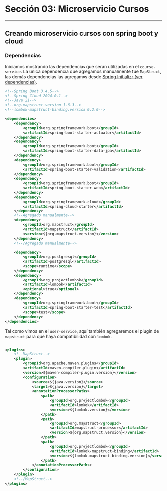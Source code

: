# Sección 03: Microservicio Cursos

---

## Creando microservicio cursos con spring boot y cloud

### Dependencias

Iniciamos mostrando las dependencias que serán utilizadas en el `course-service`. La única dependencia que agregamos
manualmente fue `MapStruct`, las demás dependencias las agregamos desde
[Spring Initializr (ver dependencias)](https://start.spring.io/#!type=maven-project&language=java&platformVersion=3.4.5&packaging=jar&jvmVersion=21&groupId=dev.magadiflo&artifactId=course-service&name=course-service&description=Demo%20project%20for%20Spring%20Boot&packageName=dev.magadiflo.course.app&dependencies=actuator,web,validation,data-jpa,lombok,postgresql,cloud-starter).

````xml
<!--Spring Boot 3.4.5-->
<!--Spring Cloud 2024.0.1-->
<!--Java 21-->
<!--org.mapstruct.version 1.6.3-->
<!--lombok-mapstruct-binding.version 0.2.0-->

<dependencies>
    <dependency>
        <groupId>org.springframework.boot</groupId>
        <artifactId>spring-boot-starter-actuator</artifactId>
    </dependency>
    <dependency>
        <groupId>org.springframework.boot</groupId>
        <artifactId>spring-boot-starter-data-jpa</artifactId>
    </dependency>
    <dependency>
        <groupId>org.springframework.boot</groupId>
        <artifactId>spring-boot-starter-validation</artifactId>
    </dependency>
    <dependency>
        <groupId>org.springframework.boot</groupId>
        <artifactId>spring-boot-starter-web</artifactId>
    </dependency>
    <dependency>
        <groupId>org.springframework.cloud</groupId>
        <artifactId>spring-cloud-starter</artifactId>
    </dependency>
    <!--Agregado manualmente-->
    <dependency>
        <groupId>org.mapstruct</groupId>
        <artifactId>mapstruct</artifactId>
        <version>${org.mapstruct.version}</version>
    </dependency>
    <!--/Agregado manualmente-->

    <dependency>
        <groupId>org.postgresql</groupId>
        <artifactId>postgresql</artifactId>
        <scope>runtime</scope>
    </dependency>
    <dependency>
        <groupId>org.projectlombok</groupId>
        <artifactId>lombok</artifactId>
        <optional>true</optional>
    </dependency>
    <dependency>
        <groupId>org.springframework.boot</groupId>
        <artifactId>spring-boot-starter-test</artifactId>
        <scope>test</scope>
    </dependency>
</dependencies>
````

Tal como vimos en el `user-service`, aquí también agregaremos el plugin de `mapstruct` para que haya compatibilidad con
`lombok`.

````xml

<plugins>
    <!--MapStruct-->
    <plugin>
        <groupId>org.apache.maven.plugins</groupId>
        <artifactId>maven-compiler-plugin</artifactId>
        <version>${maven-compiler-plugin.version}</version>
        <configuration>
            <source>${java.version}</source>
            <target>${java.version}</target>
            <annotationProcessorPaths>
                <path>
                    <groupId>org.projectlombok</groupId>
                    <artifactId>lombok</artifactId>
                    <version>${lombok.version}</version>
                </path>
                <path>
                    <groupId>org.mapstruct</groupId>
                    <artifactId>mapstruct-processor</artifactId>
                    <version>${org.mapstruct.version}</version>
                </path>
                <path>
                    <groupId>org.projectlombok</groupId>
                    <artifactId>lombok-mapstruct-binding</artifactId>
                    <version>${lombok-mapstruct-binding.version}</version>
                </path>
            </annotationProcessorPaths>
        </configuration>
    </plugin>
    <!--/MapStruct-->
</plugins>
````
